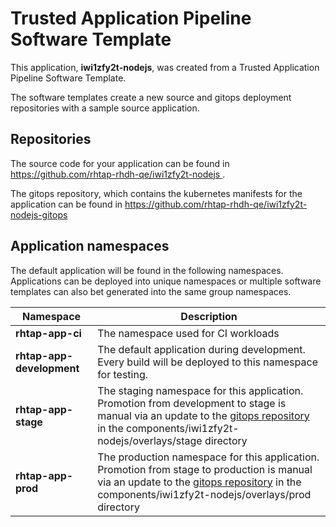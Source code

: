 # Trusted Application Pipeline Software Template

This application, **iwi1zfy2t-nodejs**, was created from a Trusted Application Pipeline Software Template.

The software templates create a new source and gitops deployment repositories with a sample source application. 

## Repositories

The source code for your application can be found in [https://github.com/rhtap-rhdh-qe/iwi1zfy2t-nodejs ](https://github.com/rhtap-rhdh-qe/iwi1zfy2t-nodejs ).
 
The gitops repository, which contains the kubernetes manifests for the application can be found in 
[https://github.com/rhtap-rhdh-qe/iwi1zfy2t-nodejs-gitops ](https://github.com/rhtap-rhdh-qe/iwi1zfy2t-nodejs-gitops ) 

## Application namespaces 

The default application will be found in the following namespaces. Applications can be deployed into unique namespaces or multiple software templates can also bet generated into the same group namespaces.  

|  Namespace   |  Description   |  
| -------- | -------- |
| **rhtap-app-ci** | The namespace used for CI workloads |
| **rhtap-app-development** | The default application during development. Every build will be deployed to this namespace for testing. |
| **rhtap-app-stage** | The staging namespace for this application. Promotion from development to stage is manual via an update to the [gitops repository](https://github.com/rhtap-rhdh-qe/iwi1zfy2t-nodejs-gitops ) in the components/iwi1zfy2t-nodejs/overlays/stage directory |
| **rhtap-app-prod** | The production namespace for this application. Promotion from stage to production is manual via an update to the [gitops repository](https://github.com/rhtap-rhdh-qe/iwi1zfy2t-nodejs-gitops ) in the components/iwi1zfy2t-nodejs/overlays/prod directory |